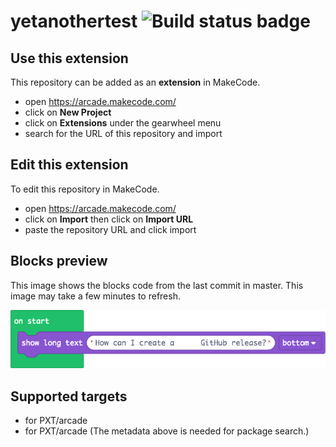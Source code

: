 # yetanothertest ![Build status badge](https://github.com/thecobolkid/yetanothertest/workflows/MakeCode/badge.svg)



## Use this extension

This repository can be added as an **extension** in MakeCode.

* open https://arcade.makecode.com/
* click on **New Project**
* click on **Extensions** under the gearwheel menu
* search for the URL of this repository and import

## Edit this extension

To edit this repository in MakeCode.

* open https://arcade.makecode.com/
* click on **Import** then click on **Import URL**
* paste the repository URL and click import

## Blocks preview

This image shows the blocks code from the last commit in master.
This image may take a few minutes to refresh.

![A rendered view of the blocks](https://github.com/thecobolkid/yetanothertest/raw/master/.makecode/blocks.png)

## Supported targets

* for PXT/arcade
* for PXT/arcade
(The metadata above is needed for package search.)

